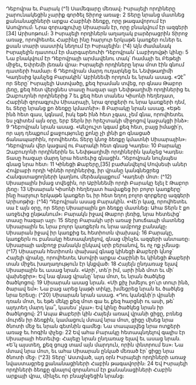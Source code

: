 
Դեբովրա եւ Բարակ
(^1) Սամեգարը մեռավ։ Իսրայելի որդիները շարունակեցին չարիք գործել Տիրոջ առաջ։ 2 Տերը նրանց մատնեց
քանանացիների արքա Հաբինի ձեռքը, որը թագավորում էր Ասովրում։ Նրա զորագլուխը Սիսարան էր, որը բնակվում
էր ազգերի
[34]
Արիսոթում։ 3 Իսրայելի որդիներն աղաղակ բարձրացրին Տիրոջ առաջ, որովհետեւ Հաբինը ինը հարյուր
երկաթե կառքեր ուներ եւ քսան տարի սաստիկ նեղում էր Իսրայելին։
(^4) Այն ժամանակ Իսրայելին դատում էր մարգարեուհի Դեբովրան՝ Լաբիդովթի կինը։ 5 Նա բնակվում էր Դեբովրայի
արմավենու տակ՝ Ռամայի եւ Բեթելի միջեւ, Եփրեմի լեռան վրա։ Իսրայելի որդիները նրա մոտ էին գնում դատերի
համար։ 6 Դեբովրան մարդ ուղարկեց եւ Նեփթաղիմի Կադեսից կանչեց Բարակին՝ Աբինեեմի որդուն եւ նրան ասաց. «Չէ՞
որ Տերը՝ Իսրայելի Աստվածը, քեզ հրաման տվեց, որ գնաս Թաբոր լեռը, քեզ հետ վերցնես տասը հազար այր
Նեփթաղիմի որդիներից եւ Զաբուղոնի որդիներից 7 եւ քեզ հետ տանես Կիսոնի հեղեղատ, Հաբինի զորագլուխ
Սիսարայի, նրա զորքերի ու նրա կառքերի դեմ, եւ Տերը նրանց քո ձեռքը կմատնի»։ 8 Բարակը նրան ասաց. «Եթե ինձ
հետ գաս, կգնամ, իսկ եթե ինձ հետ չգաս, չեմ գնա, որովհետեւ ես չգիտեմ այն օրը, երբ Տերն իր հրեշտակի միջոցով
կաջակցի ինձ»։ 9 Դեբովրան նրան ասաց. «Անշուշտ կգամ քեզ հետ, բայց իմացի՛ր, որ այդ դեպքում քաջությունը քոնը
չի լինի քո գնացած ճանապարհին, որովհետեւ Տերը կնոջ ձեռքը կմատնի Սիսարային»։ Դեբովրան վեր կացավ ու
Բարակի հետ գնաց Կադես։ 10 Բարակը Զաբուղոնի որդիներին եւ Նեփթաղիմի որդիներին կանչեց Կադես։ Տասը հազար
մարդ նրա հետեւից գնացին. Դեբովրան նույնպես գնաց նրա հետ։ 11 Կինեցի Քաբերը,[35] բաժանվելով Մովսեսի աներ
Հովբաբի որդի Կինեի որդիներից, իր վրանը կանգնեցրեց Հանգստացողների կաղնու մերձակայքում՝ Կադեսի մոտ։
(^12) Սիսարային իմաց տվեցին, որ Աբինեեմի որդի Բարակը ելել է Թաբոր լեռը։ 13 Սիսարան Կիսոնի հեղեղատ
հավաքեց իր բոլոր կառքերը՝ ինը հարյուր երկաթե կառքեր եւ իր հետ եղող բոլոր զորքերը ազգերի Արիսոթից։
(^14) Դեբովրան ասաց Բարակին. «Վե՛ր կաց, որովհետեւ սա է այն օրը, որ Տերը Սիսարային քո ձեռքը մատնեց։ Ահա
Տերն է քո առջեւից ընթանում»։ Բարակն իջավ Թաբոր լեռից, նրա հետեւից՝ տասը հազար այր։ 15 Տերը Բարակի սրի
առաջ խուճապի մատնեց Սիսարային եւ նրա բոլոր կառքերն ու նրա ամբողջ բանակը։ Սիսարան իջավ իր կառքից եւ
հետիոտն փախավ։ 16 Բարակը, կառքերն ու բանակը հետապնդելով, գնաց մինչեւ ազգերի անտառը։ Սիսարայի ամբողջ
բանակն ընկավ սրի բերանով, եւ ոչ ոք չմնաց։
(^17) Սիսարան հետիոտն փախավ գնաց կինեցի Քաբերի կնոջ՝ Հայելի վրանը, որովհետեւ Ասովրի արքա Հաբինի եւ
կինեցի Քաբերի տան միջեւ խաղաղություն էր կնքված։ 18 Հայելն ընդառաջ ելավ Սիսարային եւ ասաց նրան. «Արի՛, տե՛ր
իմ, արի ինձ մոտ եւ մի՛ վախեցիր»։ Եվ նա գնաց վրանը՝ նրա մոտ, եւ նրան ծածկեց ծածկոցով։ 19 Սիսարան ասաց նրան.
«Մի քիչ խմելու ջո՛ւր տուր ինձ, ծարավ եմ»։ Նա բաց արեց կաթի տիկը, խմեցրեց նրան եւ ծածկեց նրա երեսը։
(^20) Սիսարան նրան ասաց. «Դու կանգնի՛ր վրանի դռան մոտ, եւ եթե մեկը քեզ մոտ գա եւ քեզ հարցնի ու ասի, թե՝ այդտեղ
մարդ կա՞, կասես՝ չկա»։ Եվ կինը ծածկեց նրան իր ծածկոցով։ 21 Ապա Քաբերի կին Հայելն առավ վրանի ցիցը, բռնեց
մուրճն իր ձեռքին, կամացուկ մտավ նրա մոտ, ցիցը մխեց նրա ծնոտի մեջ եւ նրան գետնին գամեց։ Նա տապալվեց նրա
ոտքերի առաջ եւ հոգին փչեց։ 22 Եվ ահա Բարակը հետապնդելով գալիս էր Սիսարայի հետեւից։ Հայելը նրան ընդառաջ
ելավ եւ ասաց նրան. «Ե՛կ այստեղ, քեզ ցույց տամ այն մարդուն, որին փնտրում ես»։ Նա մտավ նրա մոտ, եւ ահա
Սիսարան ընկած մեռած էր՝ ցիցը նրա ծնոտի մեջ։
(^23) Տերը՝ Աստված, այդ օրն Իսրայելի որդիների առաջ նվաստացրեց քանանացիների Հաբին թագավորին։ 24 Եվ
Իսրայելի որդիների ձեռքը գնալով զորանում էր քանանացիների Հաբին արքայի վրա, մինչեւ որ բնաջնջեցին նրանց։
